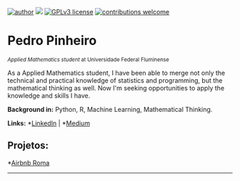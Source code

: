 [![author](https://img.shields.io/badge/author-pedro-red)](https://www.linkedin.com/in/pedro-pinheiro-928845225/) [![](https://img.shields.io/badge/python-3.7+-blue.svg)](https://www.python.org/downloads/release/python-365/) [![GPLv3 license](https://img.shields.io/badge/License-GPLv3-blue.svg)](http://perso.crans.org/besson/LICENSE.html) [![contributions welcome](https://img.shields.io/badge/contributions-welcome-brightgreen.svg?style=flat)](https://github.com/Pedro-PinheiroUff/Portfolio/issues)


# Pedro Pinheiro
<sub> *Applied Mathematics student* at Universidade Federal Fluminense</sub>

As a Applied Mathematics student, I have been able to merge not only the technical and practical knowledge of statistics and programming, but the mathematical thinking as well. Now I'm seeking opportunities to apply the knowledge and skills I have.


**Background in:** Python, R, Machine Learning, Mathematical Thinking.

**Links:**
*[LinkedIn](https://www.linkedin.com/in/pedro-pinheiro-928845225/) | *[Medium](https://medium.com/@pedropm_41717)

## Projetos:

*[Airbnb Roma](https://bit.ly/4j45hmh)

---
